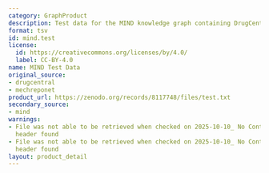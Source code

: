 ```yaml
---
category: GraphProduct
description: Test data for the MIND knowledge graph containing DrugCentral indications
format: tsv
id: mind.test
license:
  id: https://creativecommons.org/licenses/by/4.0/
  label: CC-BY-4.0
name: MIND Test Data
original_source:
- drugcentral
- mechreponet
product_url: https://zenodo.org/records/8117748/files/test.txt
secondary_source:
- mind
warnings:
- File was not able to be retrieved when checked on 2025-10-10_ No Content-Length
  header found
- File was not able to be retrieved when checked on 2025-10-10_ No Content-Length
  header found
layout: product_detail
---
```

